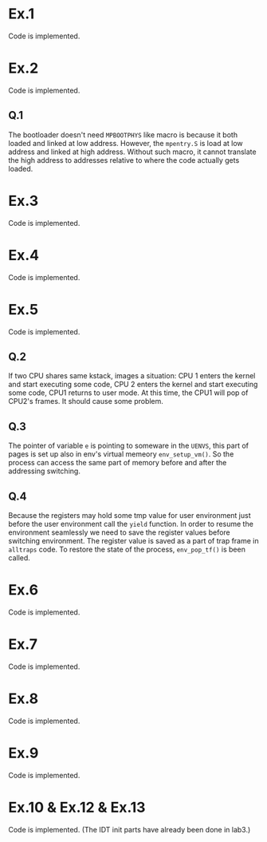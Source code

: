 # Ex.1
Code is implemented.

# Ex.2
Code is implemented.

## Q.1
The bootloader doesn't need `MPBOOTPHYS` like macro is because it both loaded
and linked at low address. However, the `mpentry.S` is load at low address and
linked at high address. Without such macro, it cannot translate the high
address to addresses relative to where the code actually gets loaded.

# Ex.3
Code is implemented.

# Ex.4
Code is implemented.

# Ex.5
Code is implemented.

## Q.2
If two CPU shares same kstack, images a situation: CPU 1 enters the kernel and
start executing some code, CPU 2 enters the kernel and start executing some
code, CPU1 returns to user mode. At this time, the CPU1 will pop of CPU2's
frames. It should cause some problem.


## Q.3
The pointer of variable `e` is pointing to someware in the `UENVS`, this part
of pages is set up also in env's virtual memeory `env_setup_vm()`. So the
process can access the same part of memory before and after the addressing
switching.

## Q.4
Because the registers may hold some tmp value for user environment just
before the user environment call the `yield` function. In order to resume the
environment seamlessly we need to save the register values before switching
environment. The register value is saved as a part of trap frame in `alltraps`
code. To restore the state of the process, `env_pop_tf()` is been called.

# Ex.6
Code is implemented.

# Ex.7
Code is implemented.

# Ex.8
Code is implemented.

# Ex.9
Code is implemented.

# Ex.10 & Ex.12 & Ex.13
Code is implemented. (The IDT init parts have already been done in lab3.)

